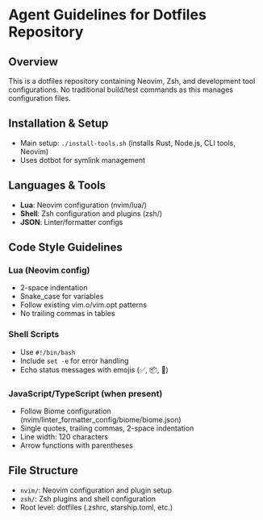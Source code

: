 # Agent Guidelines for Dotfiles Repository

## Overview
This is a dotfiles repository containing Neovim, Zsh, and development tool configurations. No traditional build/test commands as this manages configuration files.

## Installation & Setup
- Main setup: `./install-tools.sh` (installs Rust, Node.js, CLI tools, Neovim)
- Uses dotbot for symlink management

## Languages & Tools
- **Lua**: Neovim configuration (nvim/lua/)
- **Shell**: Zsh configuration and plugins (zsh/)
- **JSON**: Linter/formatter configs

## Code Style Guidelines

### Lua (Neovim config)
- 2-space indentation
- Snake_case for variables
- Follow existing vim.o/vim.opt patterns
- No trailing commas in tables

### Shell Scripts
- Use `#!/bin/bash`
- Include `set -e` for error handling
- Echo status messages with emojis (✅, 📦, 🔧)

### JavaScript/TypeScript (when present)
- Follow Biome configuration (nvim/linter_formatter_config/biome/biome.json)
- Single quotes, trailing commas, 2-space indentation
- Line width: 120 characters
- Arrow functions with parentheses

## File Structure
- `nvim/`: Neovim configuration and plugin setup
- `zsh/`: Zsh plugins and shell configuration  
- Root level: dotfiles (.zshrc, starship.toml, etc.)